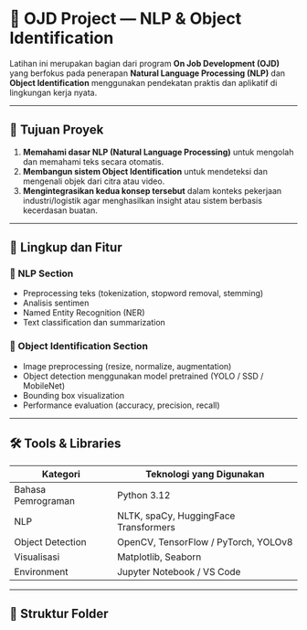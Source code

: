 # 🧠 OJD Project — NLP & Object Identification

Latihan ini merupakan bagian dari program **On Job Development (OJD)** yang berfokus pada penerapan **Natural Language Processing (NLP)** dan **Object Identification** menggunakan pendekatan praktis dan aplikatif di lingkungan kerja nyata.

---

## 📘 Tujuan Proyek

1. **Memahami dasar NLP (Natural Language Processing)** untuk mengolah dan memahami teks secara otomatis.  
2. **Membangun sistem Object Identification** untuk mendeteksi dan mengenali objek dari citra atau video.  
3. **Mengintegrasikan kedua konsep tersebut** dalam konteks pekerjaan industri/logistik agar menghasilkan insight atau sistem berbasis kecerdasan buatan.

---

## 🧩 Lingkup dan Fitur

### 🔹 NLP Section
- Preprocessing teks (tokenization, stopword removal, stemming)
- Analisis sentimen
- Named Entity Recognition (NER)
- Text classification dan summarization

### 🔹 Object Identification Section
- Image preprocessing (resize, normalize, augmentation)
- Object detection menggunakan model pretrained (YOLO / SSD / MobileNet)
- Bounding box visualization
- Performance evaluation (accuracy, precision, recall)

---

## 🛠️ Tools & Libraries

| Kategori | Teknologi yang Digunakan |
|-----------|---------------------------|
| Bahasa Pemrograman | Python 3.12 |
| NLP | NLTK, spaCy, HuggingFace Transformers |
| Object Detection | OpenCV, TensorFlow / PyTorch, YOLOv8 |
| Visualisasi | Matplotlib, Seaborn |
| Environment | Jupyter Notebook / VS Code |

---

## 📂 Struktur Folder
